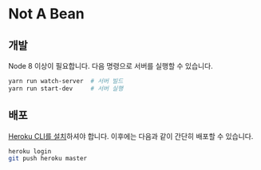 # Not A Bean

## 개발
Node 8 이상이 필요합니다.
다음 명령으로 서버를 실행할 수 있습니다.
```bash
yarn run watch-server  # 서버 빌드
yarn run start-dev     # 서버 실행
```

## 배포
[Heroku CLI를 설치](https://devcenter.heroku.com/articles/getting-started-with-nodejs#set-up)하셔야 합니다.
이후에는 다음과 같이 간단히 배포할 수 있습니다.
```bash
heroku login
git push heroku master
```
